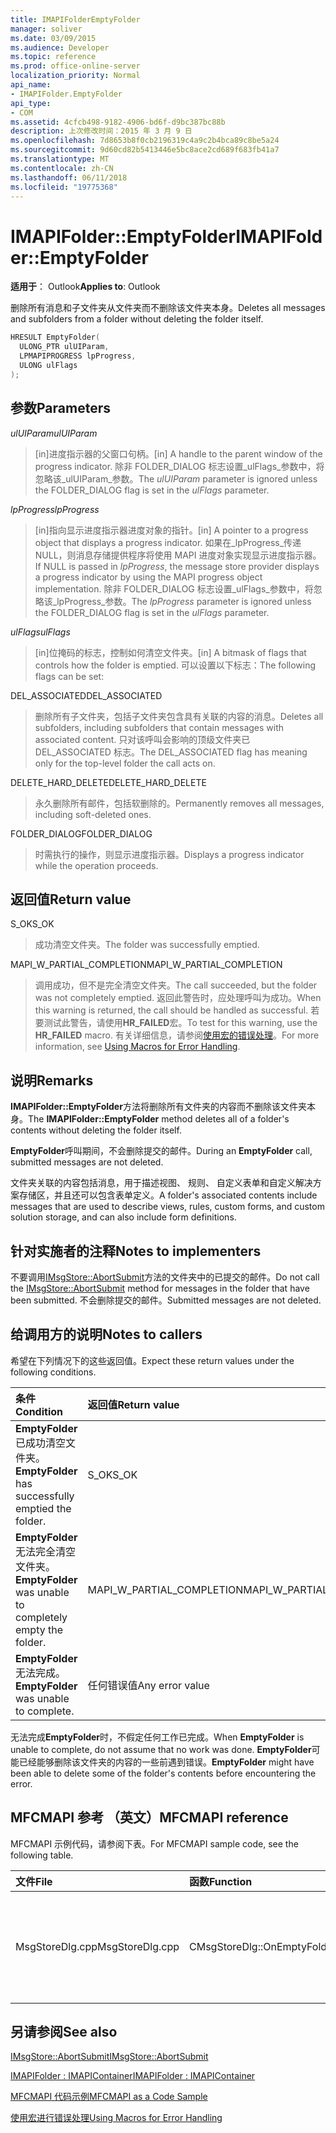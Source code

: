 ```yaml
---
title: IMAPIFolderEmptyFolder
manager: soliver
ms.date: 03/09/2015
ms.audience: Developer
ms.topic: reference
ms.prod: office-online-server
localization_priority: Normal
api_name:
- IMAPIFolder.EmptyFolder
api_type:
- COM
ms.assetid: 4cfcb498-9182-4906-bd6f-d9bc387bc88b
description: 上次修改时间：2015 年 3 月 9 日
ms.openlocfilehash: 7d8653b8f0cb2196319c4a9c2b4bca89c8be5a24
ms.sourcegitcommit: 9d60cd82b5413446e5bc8ace2cd689f683fb41a7
ms.translationtype: MT
ms.contentlocale: zh-CN
ms.lasthandoff: 06/11/2018
ms.locfileid: "19775368"
---
```

# <a name="imapifolderemptyfolder"></a><span data-ttu-id="55510-103">IMAPIFolder::EmptyFolder</span><span class="sxs-lookup"><span data-stu-id="55510-103">IMAPIFolder::EmptyFolder</span></span>

  
  
<span data-ttu-id="55510-104">**适用于**： Outlook</span><span class="sxs-lookup"><span data-stu-id="55510-104">**Applies to**: Outlook</span></span> 
  
<span data-ttu-id="55510-105">删除所有消息和子文件夹从文件夹而不删除该文件夹本身。</span><span class="sxs-lookup"><span data-stu-id="55510-105">Deletes all messages and subfolders from a folder without deleting the folder itself.</span></span>
  
```cpp
HRESULT EmptyFolder(
  ULONG_PTR ulUIParam,
  LPMAPIPROGRESS lpProgress,
  ULONG ulFlags
);
```

## <a name="parameters"></a><span data-ttu-id="55510-106">参数</span><span class="sxs-lookup"><span data-stu-id="55510-106">Parameters</span></span>

 <span data-ttu-id="55510-107">_ulUIParam_</span><span class="sxs-lookup"><span data-stu-id="55510-107">_ulUIParam_</span></span>
  
> <span data-ttu-id="55510-108">[in]进度指示器的父窗口句柄。</span><span class="sxs-lookup"><span data-stu-id="55510-108">[in] A handle to the parent window of the progress indicator.</span></span> <span data-ttu-id="55510-109">除非 FOLDER_DIALOG 标志设置_ulFlags_参数中，将忽略该_ulUIParam_参数。</span><span class="sxs-lookup"><span data-stu-id="55510-109">The  _ulUIParam_ parameter is ignored unless the FOLDER_DIALOG flag is set in the  _ulFlags_ parameter.</span></span> 
    
 <span data-ttu-id="55510-110">_lpProgress_</span><span class="sxs-lookup"><span data-stu-id="55510-110">_lpProgress_</span></span>
  
> <span data-ttu-id="55510-111">[in]指向显示进度指示器进度对象的指针。</span><span class="sxs-lookup"><span data-stu-id="55510-111">[in] A pointer to a progress object that displays a progress indicator.</span></span> <span data-ttu-id="55510-112">如果在_lpProgress_传递 NULL，则消息存储提供程序将使用 MAPI 进度对象实现显示进度指示器。</span><span class="sxs-lookup"><span data-stu-id="55510-112">If NULL is passed in  _lpProgress_, the message store provider displays a progress indicator by using the MAPI progress object implementation.</span></span> <span data-ttu-id="55510-113">除非 FOLDER_DIALOG 标志设置_ulFlags_参数中，将忽略该_lpProgress_参数。</span><span class="sxs-lookup"><span data-stu-id="55510-113">The  _lpProgress_ parameter is ignored unless the FOLDER_DIALOG flag is set in the  _ulFlags_ parameter.</span></span> 
    
 <span data-ttu-id="55510-114">_ulFlags_</span><span class="sxs-lookup"><span data-stu-id="55510-114">_ulFlags_</span></span>
  
> <span data-ttu-id="55510-115">[in]位掩码的标志，控制如何清空文件夹。</span><span class="sxs-lookup"><span data-stu-id="55510-115">[in] A bitmask of flags that controls how the folder is emptied.</span></span> <span data-ttu-id="55510-116">可以设置以下标志：</span><span class="sxs-lookup"><span data-stu-id="55510-116">The following flags can be set:</span></span>
    
<span data-ttu-id="55510-117">DEL_ASSOCIATED</span><span class="sxs-lookup"><span data-stu-id="55510-117">DEL_ASSOCIATED</span></span> 
  
> <span data-ttu-id="55510-118">删除所有子文件夹，包括子文件夹包含具有关联的内容的消息。</span><span class="sxs-lookup"><span data-stu-id="55510-118">Deletes all subfolders, including subfolders that contain messages with associated content.</span></span> <span data-ttu-id="55510-119">只对该呼叫会影响的顶级文件夹已 DEL_ASSOCIATED 标志。</span><span class="sxs-lookup"><span data-stu-id="55510-119">The DEL_ASSOCIATED flag has meaning only for the top-level folder the call acts on.</span></span>
    
<span data-ttu-id="55510-120">DELETE_HARD_DELETE</span><span class="sxs-lookup"><span data-stu-id="55510-120">DELETE_HARD_DELETE</span></span>
  
> <span data-ttu-id="55510-121">永久删除所有邮件，包括软删除的。</span><span class="sxs-lookup"><span data-stu-id="55510-121">Permanently removes all messages, including soft-deleted ones.</span></span>
    
<span data-ttu-id="55510-122">FOLDER_DIALOG</span><span class="sxs-lookup"><span data-stu-id="55510-122">FOLDER_DIALOG</span></span> 
  
> <span data-ttu-id="55510-123">时需执行的操作，则显示进度指示器。</span><span class="sxs-lookup"><span data-stu-id="55510-123">Displays a progress indicator while the operation proceeds.</span></span>
    
## <a name="return-value"></a><span data-ttu-id="55510-124">返回值</span><span class="sxs-lookup"><span data-stu-id="55510-124">Return value</span></span>

<span data-ttu-id="55510-125">S_OK</span><span class="sxs-lookup"><span data-stu-id="55510-125">S_OK</span></span> 
  
> <span data-ttu-id="55510-126">成功清空文件夹。</span><span class="sxs-lookup"><span data-stu-id="55510-126">The folder was successfully emptied.</span></span>
    
<span data-ttu-id="55510-127">MAPI_W_PARTIAL_COMPLETION</span><span class="sxs-lookup"><span data-stu-id="55510-127">MAPI_W_PARTIAL_COMPLETION</span></span> 
  
> <span data-ttu-id="55510-128">调用成功，但不是完全清空文件夹。</span><span class="sxs-lookup"><span data-stu-id="55510-128">The call succeeded, but the folder was not completely emptied.</span></span> <span data-ttu-id="55510-129">返回此警告时，应处理呼叫为成功。</span><span class="sxs-lookup"><span data-stu-id="55510-129">When this warning is returned, the call should be handled as successful.</span></span> <span data-ttu-id="55510-130">若要测试此警告，请使用**HR_FAILED**宏。</span><span class="sxs-lookup"><span data-stu-id="55510-130">To test for this warning, use the **HR_FAILED** macro.</span></span> <span data-ttu-id="55510-131">有关详细信息，请参阅[使用宏的错误处理](using-macros-for-error-handling.md)。</span><span class="sxs-lookup"><span data-stu-id="55510-131">For more information, see [Using Macros for Error Handling](using-macros-for-error-handling.md).</span></span>
    
## <a name="remarks"></a><span data-ttu-id="55510-132">说明</span><span class="sxs-lookup"><span data-stu-id="55510-132">Remarks</span></span>

<span data-ttu-id="55510-133">**IMAPIFolder::EmptyFolder**方法将删除所有文件夹的内容而不删除该文件夹本身。</span><span class="sxs-lookup"><span data-stu-id="55510-133">The **IMAPIFolder::EmptyFolder** method deletes all of a folder's contents without deleting the folder itself.</span></span> 
  
<span data-ttu-id="55510-134">**EmptyFolder**呼叫期间，不会删除提交的邮件。</span><span class="sxs-lookup"><span data-stu-id="55510-134">During an **EmptyFolder** call, submitted messages are not deleted.</span></span> 
  
<span data-ttu-id="55510-135">文件夹关联的内容包括消息，用于描述视图、 规则、 自定义表单和自定义解决方案存储区，并且还可以包含表单定义。</span><span class="sxs-lookup"><span data-stu-id="55510-135">A folder's associated contents include messages that are used to describe views, rules, custom forms, and custom solution storage, and can also include form definitions.</span></span> 
  
## <a name="notes-to-implementers"></a><span data-ttu-id="55510-136">针对实施者的注释</span><span class="sxs-lookup"><span data-stu-id="55510-136">Notes to implementers</span></span>

<span data-ttu-id="55510-137">不要调用[IMsgStore::AbortSubmit](imsgstore-abortsubmit.md)方法的文件夹中的已提交的邮件。</span><span class="sxs-lookup"><span data-stu-id="55510-137">Do not call the [IMsgStore::AbortSubmit](imsgstore-abortsubmit.md) method for messages in the folder that have been submitted.</span></span> <span data-ttu-id="55510-138">不会删除提交的邮件。</span><span class="sxs-lookup"><span data-stu-id="55510-138">Submitted messages are not deleted.</span></span> 
  
## <a name="notes-to-callers"></a><span data-ttu-id="55510-139">给调用方的说明</span><span class="sxs-lookup"><span data-stu-id="55510-139">Notes to callers</span></span>

<span data-ttu-id="55510-140">希望在下列情况下的这些返回值。</span><span class="sxs-lookup"><span data-stu-id="55510-140">Expect these return values under the following conditions.</span></span>
  
|<span data-ttu-id="55510-141">**条件**</span><span class="sxs-lookup"><span data-stu-id="55510-141">**Condition**</span></span>|<span data-ttu-id="55510-142">**返回值**</span><span class="sxs-lookup"><span data-stu-id="55510-142">**Return value**</span></span>|
|:-----|:-----|
|<span data-ttu-id="55510-143">**EmptyFolder**已成功清空文件夹。</span><span class="sxs-lookup"><span data-stu-id="55510-143">**EmptyFolder** has successfully emptied the folder.</span></span>  <br/> |<span data-ttu-id="55510-144">S_OK</span><span class="sxs-lookup"><span data-stu-id="55510-144">S_OK</span></span>  <br/> |
|<span data-ttu-id="55510-145">**EmptyFolder**无法完全清空文件夹。</span><span class="sxs-lookup"><span data-stu-id="55510-145">**EmptyFolder** was unable to completely empty the folder.</span></span>  <br/> |<span data-ttu-id="55510-146">MAPI_W_PARTIAL_COMPLETION</span><span class="sxs-lookup"><span data-stu-id="55510-146">MAPI_W_PARTIAL_COMPLETION</span></span>  <br/> |
|<span data-ttu-id="55510-147">**EmptyFolder**无法完成。</span><span class="sxs-lookup"><span data-stu-id="55510-147">**EmptyFolder** was unable to complete.</span></span>  <br/> |<span data-ttu-id="55510-148">任何错误值</span><span class="sxs-lookup"><span data-stu-id="55510-148">Any error value</span></span>  <br/> |
   
<span data-ttu-id="55510-149">无法完成**EmptyFolder**时，不假定任何工作已完成。</span><span class="sxs-lookup"><span data-stu-id="55510-149">When **EmptyFolder** is unable to complete, do not assume that no work was done.</span></span> <span data-ttu-id="55510-150">**EmptyFolder**可能已经能够删除该文件夹的内容的一些前遇到错误。</span><span class="sxs-lookup"><span data-stu-id="55510-150">**EmptyFolder** might have been able to delete some of the folder's contents before encountering the error.</span></span> 
  
## <a name="mfcmapi-reference"></a><span data-ttu-id="55510-151">MFCMAPI 参考 （英文）</span><span class="sxs-lookup"><span data-stu-id="55510-151">MFCMAPI reference</span></span>

<span data-ttu-id="55510-152">MFCMAPI 示例代码，请参阅下表。</span><span class="sxs-lookup"><span data-stu-id="55510-152">For MFCMAPI sample code, see the following table.</span></span>
  
|<span data-ttu-id="55510-153">**文件**</span><span class="sxs-lookup"><span data-stu-id="55510-153">**File**</span></span>|<span data-ttu-id="55510-154">**函数**</span><span class="sxs-lookup"><span data-stu-id="55510-154">**Function**</span></span>|<span data-ttu-id="55510-155">**Comment**</span><span class="sxs-lookup"><span data-stu-id="55510-155">**Comment**</span></span>|
|:-----|:-----|:-----|
|<span data-ttu-id="55510-156">MsgStoreDlg.cpp</span><span class="sxs-lookup"><span data-stu-id="55510-156">MsgStoreDlg.cpp</span></span>  <br/> |<span data-ttu-id="55510-157">CMsgStoreDlg::OnEmptyFolder</span><span class="sxs-lookup"><span data-stu-id="55510-157">CMsgStoreDlg::OnEmptyFolder</span></span>  <br/> |<span data-ttu-id="55510-158">MFCMAPI 使用**IMAPIFolder::EmptyFolder**方法删除指定的文件夹中的内容。</span><span class="sxs-lookup"><span data-stu-id="55510-158">MFCMAPI uses the **IMAPIFolder::EmptyFolder** method to delete the contents of the specified folder.</span></span>  <br/> |
   
## <a name="see-also"></a><span data-ttu-id="55510-159">另请参阅</span><span class="sxs-lookup"><span data-stu-id="55510-159">See also</span></span>



[<span data-ttu-id="55510-160">IMsgStore::AbortSubmit</span><span class="sxs-lookup"><span data-stu-id="55510-160">IMsgStore::AbortSubmit</span></span>](imsgstore-abortsubmit.md)
  
[<span data-ttu-id="55510-161">IMAPIFolder : IMAPIContainer</span><span class="sxs-lookup"><span data-stu-id="55510-161">IMAPIFolder : IMAPIContainer</span></span>](imapifolderimapicontainer.md)


[<span data-ttu-id="55510-162">MFCMAPI 代码示例</span><span class="sxs-lookup"><span data-stu-id="55510-162">MFCMAPI as a Code Sample</span></span>](mfcmapi-as-a-code-sample.md)
  
[<span data-ttu-id="55510-163">使用宏进行错误处理</span><span class="sxs-lookup"><span data-stu-id="55510-163">Using Macros for Error Handling</span></span>](using-macros-for-error-handling.md)


